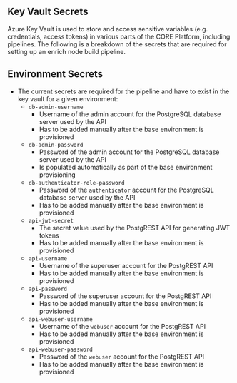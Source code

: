 ## Key Vault Secrets
Azure Key Vault is used to store and access sensitive variables (e.g. credentials, access tokens) in various parts of the CORE Platform, including pipelines. The following is a breakdown of the secrets that are required for setting up an enrich node build pipeline.

## Environment Secrets
* The current secrets are required for the pipeline and have to exist in the key vault for a given environment: 
    - `db-admin-username`
        - Username of the admin account for the PostgreSQL database server used by the API
        - Has to be added manually after the base environment is provisioned
    - `db-admin-password`
        - Password of the admin account for the PostgreSQL database server used by the API
        - Is populated automatically as part of the base environment provisioning
    - `db-authenticator-role-password`
        - Password of the `authenticator` account for the PostgreSQL database server used by the API
        - Has to be added manually after the base environment is provisioned
    - `api-jwt-secret`
        - The secret value used by the PostgREST API for generating JWT tokens
        - Has to be added manually after the base environment is provisioned
    - `api-username`
        - Username of the superuser account for the PostgREST API
        - Has to be added manually after the base environment is provisioned
    - `api-password`
        - Password of the superuser account for the PostgREST API
        - Has to be added manually after the base environment is provisioned
    - `api-webuser-username`
        - Username of the `webuser` account for the PostgREST API
        - Has to be added manually after the base environment is provisioned
    - `api-webuser-password`
        - Password of the `webuser` account for the PostgREST API
        - Has to be added manually after the base environment is provisioned